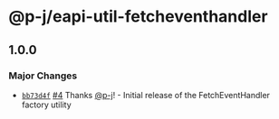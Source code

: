 # @p-j/eapi-util-fetcheventhandler

## 1.0.0
### Major Changes



- [`bb73d4f`](https://github.com/p-j/eapi/commit/bb73d4f26cc9f090f55dba637fa8fedf13500103) [#4](https://github.com/p-j/eapi/pull/4) Thanks [@p-j](https://github.com/p-j)! - Initial release of the FetchEventHandler factory utility
